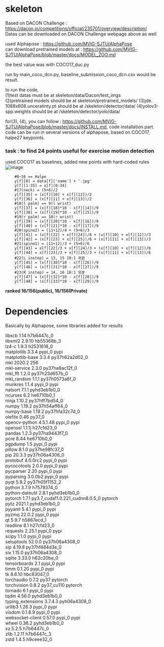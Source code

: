 # skeleton

Based on DACON Challenge : https://dacon.io/competitions/official/235701/overview/description/  
Datas can be downloaded on DACON Challenge webpage above as well  

used Alphapose : https://github.com/MVIG-SJTU/AlphaPose  
can download pretrained models at : https://github.com/MVIG-SJTU/AlphaPose/blob/master/docs/MODEL_ZOO.md

the best value was with COCO17_duc.py

run by main_coco_dcn.py, baseline_submission_coco_dcn.csv would be result.


to run the code,  
(1)test datas must be at skeleton/data/Dacon/test_imgs  
(2)pretrained models should be at skeleton/pretrained_models/
(3)jde. 1088x608.unceratinty.pt should be at /skeleton/detector/data/
(4)yolov3-spp.weights should be at /skeleton/detector/yolo/data/

for(3), (4), you can follow : https://github.com/MVIG-SJTU/AlphaPose/blob/master/docs/INSTALL.md, code installation part.
code can be run in several versions of alphapose, based on COCO17, halpe27 keypoints.


### task : to find 24 points useful for exercise motion detection

used COCO17 as baselines, added new points with hard-coded rules
![image](https://user-images.githubusercontent.com/52812373/114645753-fe857d00-9d14-11eb-8e92-7962485c980c.png)

        #0~16 == Halpe
        y[f][0] = data[f]['name'] + '.jpg'
        y[f][1:35] = x[f][0:34]
        #17(neck) = (5+6)/2
        y[f][35] = (x[f][10] + x[f][12])/2 
        y[f][36] = (x[f][11] + x[f][13])/2
        #18(l palm) == 9(l wrist)
        y[f][37] = (x[f][18]*10 - x[f][14])/9
        y[f][38] = (x[f][19]*10 - x[f][15])/9
        #19(r palm) == 10(r wrist)
        y[f][39] = (x[f][20]*10 - x[f][16])/9
        y[f][40] = (x[f][21]*10 - x[f][17])/9
        #20(spine2) = (11+12)/4 + (5+6)/3
        y[f][41] = (x[f][22] + x[f][24])/6 + (x[f][10] + x[f][12])/3
        y[f][42] = (x[f][23] + x[f][25])/6 + (x[f][11] + x[f][13])/3
        #21(spine1) = (11+12)/3 + (5+6)/6
        y[f][43] = x[f][22]/3 + x[f][24]/3 + (x[f][10] + x[f][12])/6
        y[f][44] = x[f][23]/3 + x[f][25]/3 + (x[f][11] + x[f][13])/6
        #22(L instep) = 13, 15 10:1 외분
        y[f][45] = (x[f][30]*10 - x[f][26])/9
        y[f][46] = (x[f][31]*10 - x[f][27])/9
        #23(R instep) = 14, 16 10:1 외분
        y[f][47] = (x[f][32]*10 - x[f][28])/9
        y[f][48] = (x[f][33]*10 - x[f][29])/9


__ranked 16/156(public), 16/156(Private)__




# Dependencies

Basically by Alphapose, some libraries added for results

libxcb                    1.14                 h7b6447c_0</br>
libxml2                   2.9.10               hb55368b_3</br>
lz4-c                     1.9.3                h2531618_0</br>
matplotlib                3.3.4                    pypi_0    pypi</br>
matplotlib-base           3.3.4            py37h62a2d02_0</br>
mkl                       2020.2                      256</br>
mkl-service               2.3.0            py37he8ac12f_0</br>
mkl_fft                   1.2.0            py37h23d657b_0</br>
mkl_random                1.1.1            py37h0573a6f_0</br>
munkres                   1.1.4                    pypi_0    pypi</br>
natsort                   7.1.1              pyhd3eb1b0_0</br>
ncurses                   6.2                  he6710b0_1</br>
ninja                     1.10.2           py37hff7bd54_0</br>
numpy                     1.19.2           py37h54aff64_0</br>
numpy-base                1.19.2           py37hfa32c7d_0</br>
olefile                   0.46                     py37_0</br>
opencv-python             4.5.1.48                 pypi_0    pypi</br>
openssl                   1.1.1j               h27cfd23_0</br>
pandas                    1.2.3            py37ha9443f7_0</br>
pcre                      8.44                 he6710b0_0</br>
pgpdump                   1.5                      pypi_0    pypi</br>
pillow                    8.1.0            py37he98fc37_0</br>
pip                       20.3.3           py37h06a4308_0</br>
protobuf                  4.0.0rc2                 pypi_0    pypi</br>
pycocotools               2.0.0                    pypi_0    pypi</br>
pycparser                 2.20                     pypi_0    pypi</br>
pyparsing                 3.0.0b2                  pypi_0    pypi</br>
pyqt                      5.9.2            py37h05f1152_2</br>
python                    3.7.9                h7579374_0</br>
python-dateutil           2.8.1              pyhd3eb1b0_0</br>
pytorch                   1.7.1           py3.7_cuda11.0.221_cudnn8.0.5_0    pytorch</br>
pytz                      2021.1             pyhd3eb1b0_0</br>
pyyaml                    5.4.1                    pypi_0    pypi</br>
pyzmq                     22.0.2                   pypi_0    pypi</br>
qt                        5.9.7                h5867ecd_1</br>
readline                  8.1                  h27cfd23_0</br>
requests                  2.25.1                   pypi_0    pypi</br>
scipy                     1.1.0                    pypi_0    pypi</br>
setuptools                52.0.0           py37h06a4308_0</br>
sip                       4.19.8           py37hf484d3e_0</br>
six                       1.15.0           py37h06a4308_0</br>
sqlite                    3.33.0               h62c20be_0</br>
tensorboardx              2.1                      pypi_0    pypi</br>
timm                      0.1.20                   pypi_0    pypi</br>
tk                        8.6.10               hbc83047_0</br>
torchaudio                0.7.2                      py37    pytorch</br>
torchvision               0.8.2                py37_cu110    pytorch</br>
tornado                   6.1                      pypi_0    pypi</br>
tqdm                      4.56.0             pyhd3eb1b0_0</br>
typing_extensions         3.7.4.3            pyh06a4308_0</br>
urllib3                   1.26.3                   pypi_0    pypi</br>
visdom                    0.1.8.9                  pypi_0    pypi</br>
websocket-client          0.57.0                   pypi_0    pypi</br>
wheel                     0.36.2             pyhd3eb1b0_0</br>
xz                        5.2.5                h7b6447c_0</br>
zlib                      1.2.11               h7b6447c_3</br>
zstd                      1.4.5                h9ceee32_0</br>
